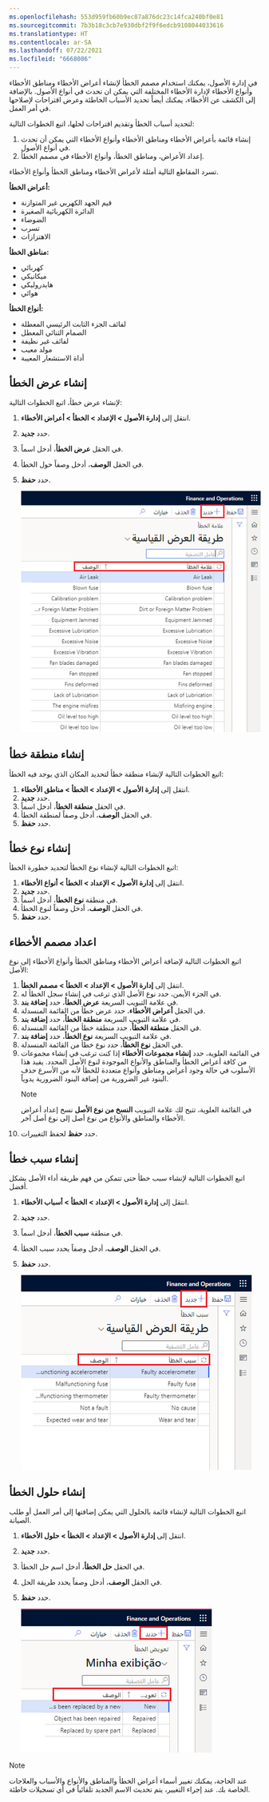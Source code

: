```yaml
---
ms.openlocfilehash: 553d959fb60b9ec87a876dc23c14fca240bf0e81
ms.sourcegitcommit: 7b3b18c3cb7e930dbf2f9f6edcb9108044033616
ms.translationtype: HT
ms.contentlocale: ar-SA
ms.lasthandoff: 07/22/2021
ms.locfileid: "6668086"
---
```

في إدارة الأصول، يمكنك استخدام مصمم الخطأ لإنشاء أعراض الأخطاء ومناطق الأخطاء وأنواع الأخطاء لإدارة الأخطاء المختلفة التي يمكن ان تحدث في أنواع الأصول. بالإضافة إلى الكشف عن الأخطاء، يمكنك أيضاً تحديد الأسباب الخاطئة وعرض اقتراحات لإصلاحها في أمر العمل.  

لتحديد أسباب الخطأ وتقديم اقتراحات لحلها، اتبع الخطوات التالية:

1.  إنشاء قائمة بأعراض الأخطاء ومناطق الأخطاء وأنواع الأخطاء التي يمكن أن تحدث في أنواع الأصول.
2.  إعداد الأعراض، ومناطق الخطأ، وأنواع الأخطاء في مصمم الخطأ.

تسرد المقاطع التالية أمثلة لأعراض الأخطاء ومناطق الخطأ وأنواع الأخطاء.

**أعراض الخطأ:**

- قيم الجهد الكهربي غير المتوازنة
- الدائرة الكهربائية الصغيرة
- الضوضاء
- تسرب
- الاهتزازات

**مناطق الخطأ:**

- كهربائي
- ميكانيكي
- هايدروليكي
- هوائي

**أنواع الخطأ:**

- لفائف الجزء الثابت الرئيسي المعطلة
- الصمام الثنائي المعطل
- لفائف غير نظيفة
- مولد معيب
- أداة الاستشعار المعيبة

## <a name="create-a-fault-symptom"></a>إنشاء عرض الخطأ
لإنشاء عرض خطأ، اتبع الخطوات التالية:

1.  انتقل إلى **إدارة الأصول > الإعداد > الخطأ > أعراض الأخطاء**.
2.  حدد **جديد**.
3.  في الحقل **عرض الخطأ**، أدخل اسماً. 
4.  في الحقل **الوصف**، أدخل وصفاً حول الخطأ.
5.  حدد **حفظ**.

    ![لقطه شاشة لصفحة أعراض الأخطاء تعرض حقلي نظام الخطأ والوصف.](../media/fault-symptom-ssm.png) 


## <a name="create-a-fault-area"></a>إنشاء منطقة خطأ
اتبع الخطوات التالية لإنشاء منطقة خطأ لتحديد المكان الذي يوجد فيه الخطأ:

1.  انتقل إلى **إدارة الأصول > الإعداد > الخطأ > مناطق الأخطاء**.
2.  حدد **جديد**.
3.  في الحقل **منطقة الخطأ**، أدخل اسماً.
4.  في الحقل **الوصف**، أدخل وصفاً لمنطقة الخطأ.
5.  حدد **حفظ**.

## <a name="create-a-fault-type"></a>إنشاء نوع خطأ
اتبع الخطوات التالية لإنشاء نوع الخطأ لتحديد خطورة الخطأ:

1.  انتقل إلى **إدارة الأصول > الإعداد > الخطأ > أنواع الأخطاء**.
2.  حدد **جديد**.
3.  في منطقة **نوع الخطأ**، أدخل اسماً.
4.  في الحقل **الوصف**، أدخل وصفاً لنوع الخطأ.
5.  حدد **حفظ**.

## <a name="set-up-the-fault-designer"></a>اعداد مصمم الأخطاء
اتبع الخطوات التالية لإضافة أعراض الأخطاء ومناطق الخطأ وأنواع الأخطاء إلى نوع الأصل:

1.  انتقل إلى **إدارة الأصول > الإعداد > الخطأ > مصمم الخطأ**.
2.  في الجزء الأيمن، حدد نوع الأصل الذي ترغب في إنشاء سجل الخطأ له.
3.  في علامة التبويب السريعة **عرض الخطأ**، حدد **إضافة بند**.
4.  في الحقل **أعراض الأخطاء**، حدد عرض خطأ من القائمة المنسدلة.
5.  في علامة التبويب السريعة **منطقة الخطأ**، حدد **إضافة بند**.
6.  في الحقل **منطقة الخطأ**، حدد منطقة خطأ من القائمة المنسدلة.
7.  في علامة التبويب السريعة **نوع الخطأ**، حدد **إضافة بند**.
8.  في الحقل **نوع الخطأ**، حدد نوع خطأ من القائمة المنسدلة.
9.  في القائمة العلوية، حدد **إنشاء مجموعات الأخطاء** إذا كنت ترغب في إنشاء مجموعات من كافة أعراض الخطأ والمناطق والأنواع الموجودة لنوع الأصل المحدد. يفيد هذا الأسلوب في حالة وجود أعراض ومناطق وأنواع متعددة للخطأ لأنه من الأسرع حذف البنود غير الضرورية من إضافة البنود الضرورية يدوياً.
    > [!NOTE]
    > في القائمة العلوية، تتيح لك علامة التبويب **النسخ من نوع الأصل** نسخ إعداد أعراض الأخطاء والمناطق والأنواع من نوع أصل إلى نوع أصل آخر.
10. حدد **حفظ** لحفظ التغييرات.


## <a name="create-a-fault-cause"></a>إنشاء سبب خطأ
اتبع الخطوات التالية لإنشاء سبب خطأ حتى تتمكن من فهم طريقة أداء الأصل بشكل أفضل. 

1.  انتقل إلى **إدارة الأصول > الإعداد > الخطأ > أسباب الأخطاء**.
2.  حدد **جديد‎**.
3.  في منطقة **سبب الخطأ**، أدخل اسماً.
4.  في الحقل **الوصف**، أدخل وصفاً يحدد سبب الخطأ.
5.  حدد **حفظ**.

    ![لقطة شاشة لصفحة سبب الخطأ تعرض حقلي سبب الخطأ والوصف.](../media/fault-cause-ssm.png) 
 
## <a name="create-fault-remedies"></a>إنشاء حلول الخطأ
اتبع الخطوات التالية لإنشاء قائمة بالحلول التي يمكن إضافتها إلى أمر العمل أو طلب الصيانة.

1.  انتقل إلى **إدارة الأصول > الإعداد > الخطأ > حلول الأخطاء**.
2.  حدد **جديد‎**.
3.  في الحقل **حل الخطأ**، أدخل اسم حل الخطأ.
4.  في الحقل **الوصف**، أدخل وصفاً يحدد طريقة الحل.
5.  حدد **حفظ**.

    ![لقطة شاشة لصفحة حل الخطأ تعرض حقلي حل الخطأ والوصف.](../media/fault-remedy-ssm.png) 
 


> [!NOTE]
> عند الحاجة، يمكنك تغيير أسماء أعراض الخطأ والمناطق والأنواع والأسباب والعلاجات الخاصة بك. عند إجراء التغيير، يتم تحديث الاسم الجديد تلقائياً في أي تسجيلات خاطئة. 



